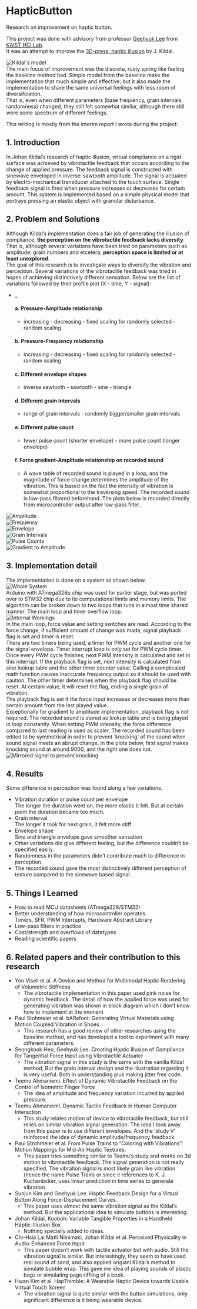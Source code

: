 # HapticButton
Research on improvement on haptic button.

This project was done with advisory from professor [Geehyuk Lee](https://hcil.kaist.ac.kr/geehyuk-lee) from [KAIST HCI Lab](https://hcil.kaist.ac.kr/).  
It was an attempt to improve the [3D-press: haptic illusion](https://dl.acm.org/doi/abs/10.1145/1891903.1891931) by J. Kildal.  
  
![Kildal's model](https://github.com/Mins0o/HapticButton/raw/main/model.png)  
The main focus of improvement was the discrete, rusty spring like feeling the baseline method had.
 Simple model from the baseline make the implementation that much simple and effective,
 but it also made the implementation to share the same universal feelings with less room of diversification.  
That is, even when different parameters (base frequency, grain intervals, randomness) changed, they still felt somewhat similar,
 although there still were some spectrum of different feelings.  
  
This writing is mostly from the interim report I wrote during the project:  
  
## 1.	Introduction  
In Johan Kildal’s research  of haptic illusion, virtual compliance on a rigid surface was achieved by
vibrotactile feedback that occurs according to the change of applied pressure. The feedback signal is
constructed with sinewave enveloped in inverse-sawtooth amplitude. The signal is actuated by electro-mechanical
transducer attached to the touch surface. Single feedback signal is fired when pressure increases or decreases for certain amount.
This system is implemented based on a simple physical model that portrays pressing an elastic object with granular disturbance.  

## 2.	Problem and Solutions  
Although Kildal’s implementation does a fair job of generating the illusion of compliance, **the perception on the
vibrotactile feedback lacks diversity**. That is, although several variations have been tried on parameters such as amplitude, 
grain numbers and etcetera, **perception space is limited or at least unexplored**.  
The goal of this research is to investigate ways to diversify the vibration and perception. 
Several variations of the vibrotactile feedback was tried in hopes of achieving distinctively different sensation. 
Below are the list of variations followed by their profile plot (X - time, Y - signal):  
- _
  #### a. Pressure-Amplitude relationship  
  - increasing - decreasing - fixed scaling for randomly selected - random scaling  
  #### b. Pressure-Frequency relationship  
  - increasing - decreasing - fixed scaling for randomly selected - random scaling  
  #### c. Different envelope shapes  
  - inverse sawtooth - sawtooth - sine - triangle  
  #### d. Different grain intervals  
  - range of grain intervals - randomly bigger/smaller grain intervals  
  #### e. Different pulse count  
  - fewer pulse count (shorter envelope) - more pulse count (longer envelope)  
  #### f. Force gradient-Amplitude relationship on recorded sound  
  - A wave table of recorded sound is played in a loop, and the magnitude of force change determines the amplitude of the vibration. 
  This is based on the fact the intensity of vibration is somewhat proportional to the traversing speed.
  The recorded sound is low-pass filtered beforehand.
The plots below is recorded directly from microcontroller output after low-pass filter.  
  
![Amplitude](https://github.com/Mins0o/HapticButton/raw/main/Amplitude.png)  
![Frequency](https://github.com/Mins0o/HapticButton/raw/main/Frequency.png)  
![Envelope](https://github.com/Mins0o/HapticButton/raw/main/Envelope.png)  
![Grain Intervals](https://github.com/Mins0o/HapticButton/raw/main/GrainIntv.png)  
![Pulse Counts](https://github.com/Mins0o/HapticButton/raw/main/PulseCnt.png)  
![Gradient to Amplitude](https://github.com/Mins0o/HapticButton/raw/main/GradientToAmplitude.png)  
  
## 3.	Implementation detail  
The implementation is done on a system as shown below.  
![Whole System](https://github.com/Mins0o/HapticButton/raw/main/System.png)    
Arduino with ATmega328p chip was used for earlier stage, but was ported over to STM32 chip due to its computational limits and memory limits. The algorithm can be broken down to two loops that runs in almost time shared manner. The main loop and timer overflow loop.   
![Internal Workings](https://github.com/Mins0o/HapticButton/raw/main/InternalWorkings.png)    
In the main loop, force value and setting switches are read. According to the force change, 
if sufficient amount of change was made, signal playback flag is set and timer is reset.  
There are two timers being used, a timer for PWM cycle and another one for the signal envelope. 
Timer interrupt loop is only set for PWM cycle timer. Once every PWM cycle finishes, 
next PWM intensity is calculated and set in this interrupt. 
If the playback flag is set, next intensity is calculated from sine lookup table and the other timer counter value. 
Calling a complicated math function causes inaccurate frequency output so it should be used with caution.
The other timer determines when the playback flag should be reset. At certain value, it will reset the flag, 
ending a single grain of vibration.  
The playback flag is set if the force input increases or decreases more than certain amount from the last played value.  
Exceptionally for gradient to amplitude implementation, playback flag is not required. 
The recorded sound is stored as lookup table and is being played in loop constantly. 
When setting PWM intensity, the force difference compared to last reading is used as scaler. 
The recorded sound has been edited to be symmetrical in order to prevent ‘knocking’ of the sound when sound signal meets an abrupt change. 
In the plots below, first signal makes knocking sound at around 9000, and the right one does not.  
![Mirrored signal to prevent knocking](https://github.com/Mins0o/HapticButton/raw/main/Mirrored.png)  

## 4.	Results  
Some difference in perception was found along a few variations.  
-	Vibration duration or pulse count per envelope  
 The longer the duration went on, the more elastic it felt. But at certain point the duration became too much.  
-	Grain interval  
 The longer it took for next grain, it felt more stiff  
-	Envelope shape  
 Sine and triangle envelope gave smoother sensation  
-	Other variations did give different feeling, but the difference couldn’t be specified easily.  
-	Randomness in the parameters didn’t contribute much to difference in perception.  
-	The recorded sound gave the most distinctively different perception of texture compared to the sinewave based signal.  
  
## 5.	Things I Learned  
-	How to read MCU datasheets (ATmega328/STM32)  
-	Better understanding of how microcontroller operates.  
	Timers, SFR, PWM Interrupts, Hardware Abstract Library  
-	Low-pass filters in practice  
-	Cost/strength and overflows of datatypes  
-	Reading scientific papers  
  
## 6.	Related papers and their contribution to this research  
 -	Yon Visell et al. A Device and Method for Multimodal Haptic Rendering of Volumetric Stiffness  
    - The vibrotactile implementation in this paper used pink noise for dynamic feedback. The detail of how the applied force was used for generating vibration was shown in block diagram which I don’t know how to implement at the moment  
 -	Paul Stohmeier et al. bARefoot: Generating Virtual Materials using Motion Coupled Vibration in Shoes  
    - This research has a good review of other researches using the baseline method, and has developed a tool to experiment with many different parameters.  
 -	Seongkook Heo, Geehyuk Lee. Creating Haptic Illusion of Compliance for Tangential Force Input using Vibrotactile Actuator  
    - The vibration signal in this study is the same with the vanilla Kildal method, But the grain interval design and the illustration regarding it is very useful. Both in understanding plus making jitter free code.  
 -	Teemu Ahmaniemi. Effect of Dynamic Vibrotactile Feedback on the Control of Isometric Finger Force  
    - The idea of amplitude and frequency variation incurred by applied pressure.  
 -	Teemu Ahmaniemi. Dynamic Tactile Feedback in Human Computer Interaction  
    - This study relates motion of device to vibrotactile feedback, but still relies on similar vibration signal generation. The idea I took away from this paper is to use different envelopes. And the ‘study V’ reinforced the idea of dynamic amplitude/frequency feedback.  
 -	Paul Strohmeier et al. From Pulse Trains to “Coloring with Vibrations”: Motion Mappings for Mid-Air Haptic Textures.  
    - This paper tries something similar to Teemu’s study and works on 3d motion to vibrotactile feedback. The signal generation is not really specified. The vibration signal is most likely grain like vibration (hence the name Pulse Train) or since it references to K. J. Kuchenbcker, uses linear prediction in time series to generate vibration.  
 -	Sunjun Kim and Geehyuk Lee. Haptic Feedback Design for a Virtual Button Along Force-Displacement Curves.  
    - This paper uses almost the same vibration signal as the Kildal’s method. But the applicational idea to simulate buttons is interesting.  
 -	Johan Kildal, Kooboh: Variable Tangible Properties in a Handheld Haptic-Illusion Box  
    - Nothing specially added to ideas.  
 -	Chi-Hsia Lai Matti Niinimaki, Johan Kildal et al. Perceived Physicality in Audio-Enhanced Force Input  
    - This paper doesn’t work with tactile actuator but with audio. Still the vibration signal is similar. But interestingly, they seem to have used real sound of sand, and also applied origianl Kildal’s method to simulate bubble wrap. This gave me idea of playing sounds of plastic bags or simulating page riffling of a book.  
 -	Hwan Kim et al. HapThimble: A Wearable Haptic Device towards Usable Virtual Touch Screen  
    - The vibration signal is quite similar with the button simulations, only significant difference is it being wearable device.  
  


